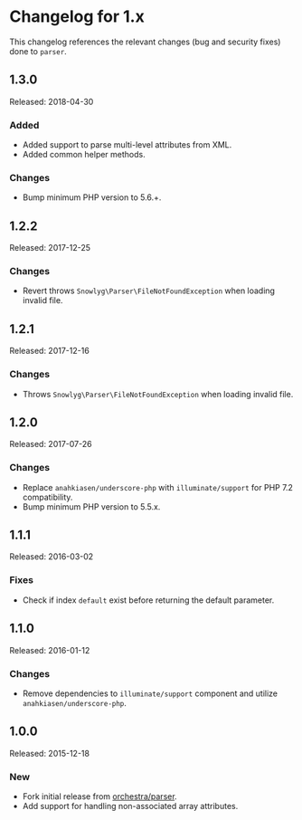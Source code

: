 # Changelog for 1.x

This changelog references the relevant changes (bug and security fixes) done to `parser`.

## 1.3.0

Released: 2018-04-30

### Added

* Added support to parse multi-level attributes from XML.
* Added common helper methods.

### Changes

* Bump minimum PHP version to 5.6.+.

## 1.2.2

Released: 2017-12-25

### Changes

* Revert throws `Snowlyg\Parser\FileNotFoundException` when loading invalid file.

## 1.2.1

Released: 2017-12-16

### Changes

* Throws `Snowlyg\Parser\FileNotFoundException` when loading invalid file.

## 1.2.0

Released: 2017-07-26

### Changes

* Replace `anahkiasen/underscore-php` with `illuminate/support` for PHP 7.2 compatibility.
* Bump minimum PHP version to 5.5.x.

## 1.1.1 

Released: 2016-03-02

### Fixes

* Check if index `default` exist before returning the default parameter.

## 1.1.0 

Released: 2016-01-12

### Changes

* Remove dependencies to `illuminate/support` component and utilize `anahkiasen/underscore-php`.

## 1.0.0

Released: 2015-12-18

### New

* Fork initial release from [orchestra/parser](https://github.com/orchestral/parser).
* Add support for handling non-associated array attributes.
